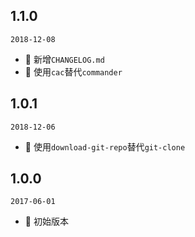 ## 1.1.0

`2018-12-08`

- 📖 新增`CHANGELOG.md`
- 🌟 使用`cac`替代`commander`

## 1.0.1

`2018-12-06`

- 🌟 使用`download-git-repo`替代`git-clone`

## 1.0.0

`2017-06-01`

- 🎉 初始版本